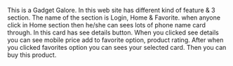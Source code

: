 This is a Gadget Galore. In this web site has different kind of feature & 3 section. 
The name of the section is Login, Home & Favorite. when anyone click  in Home section
then he/she can sees lots of phone name card through. In this card has see details button.
When you clicked see details you can see mobile price add to favorite option, product
rating. After when you clicked favorites option you can sees your selected card. Then you
can buy this product.  
